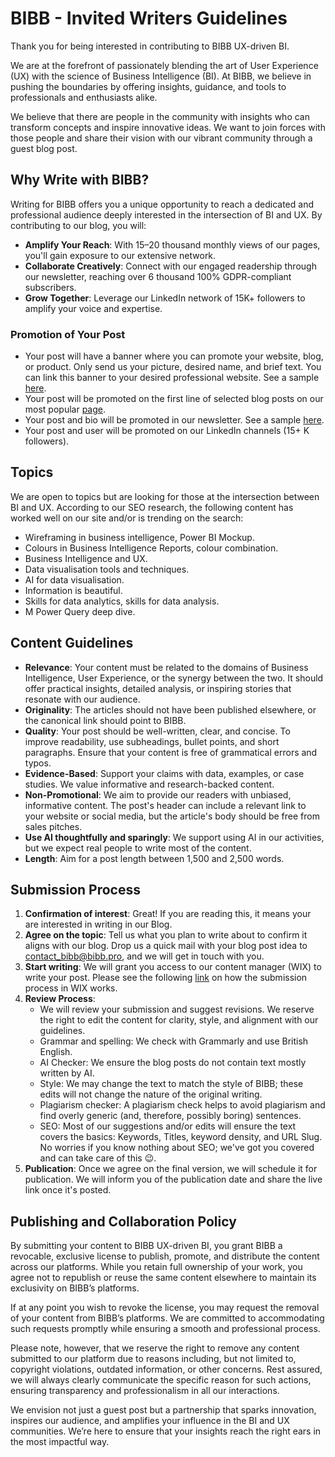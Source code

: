 # BIBB - Invited Writers Guidelines

Thank you for being interested in contributing to BIBB UX-driven BI.

We are at the forefront of passionately blending the art of User Experience (UX) with the science of Business Intelligence (BI). At BIBB, we believe in pushing the boundaries by offering insights, guidance, and tools to professionals and enthusiasts alike.

We believe that there are people in the community with insights who can transform concepts and inspire innovative ideas. We want to join forces with those people and share their vision with our vibrant community through a guest blog post.

## Why Write with BIBB?

Writing for BIBB offers you a unique opportunity to reach a dedicated and professional audience deeply interested in the intersection of BI and UX. By contributing to our blog, you will:

- **Amplify Your Reach**: With 15–20 thousand monthly views of our pages, you'll gain exposure to our extensive network.
- **Collaborate Creatively**: Connect with our engaged readership through our newsletter, reaching over 6 thousand 100% GDPR-compliant subscribers.
- **Grow Together**: Leverage our LinkedIn network of 15K+ followers to amplify your voice and expertise.

### Promotion of Your Post

- Your post will have a banner where you can promote your website, blog, or product. Only send us your picture, desired name, and brief text. You can link this banner to your desired professional website. See a sample [here](https://www.bibb.pro/post/harnessing-ai-driven-data-storytelling-to-connect-and-inspire).
- Your post will be promoted on the first line of selected blog posts on our most popular [page](https://powerbithemegenerator.bibb.pro).
- Your post and bio will be promoted in our newsletter. See a sample [here](https://www.bibb.pro/post/ux-driven-bi-insights-newsletter-archive).
- Your post and user will be promoted on our LinkedIn channels (15+ K followers).

## Topics

We are open to topics but are looking for those at the intersection between BI and UX. According to our SEO research, the following content has worked well on our site and/or is trending on the search:

- Wireframing in business intelligence, Power BI Mockup.
- Colours in Business Intelligence Reports, colour combination.
- Business Intelligence and UX.
- Data visualisation tools and techniques.
- AI for data visualisation.
- Information is beautiful.
- Skills for data analytics, skills for data analysis.
- M Power Query deep dive. 

## Content Guidelines

- **Relevance**: Your content must be related to the domains of Business Intelligence, User Experience, or the synergy between the two. It should offer practical insights, detailed analysis, or inspiring stories that resonate with our audience.
- **Originality**: The articles should not have been published elsewhere, or the canonical link should point to BIBB.
- **Quality**: Your post should be well-written, clear, and concise. To improve readability, use subheadings, bullet points, and short paragraphs. Ensure that your content is free of grammatical errors and typos.
- **Evidence-Based**: Support your claims with data, examples, or case studies. We value informative and research-backed content.
- **Non-Promotional**: We aim to provide our readers with unbiased, informative content. The post's header can include a relevant link to your website or social media, but the article's body should be free from sales pitches.
- **Use AI thoughtfully and sparingly**: We support using AI in our activities, but we expect real people to write most of the content.
- **Length**: Aim for a post length between 1,500 and 2,500 words.

## Submission Process

1. **Confirmation of interest**: Great! If you are reading this, it means your are interested in writing in our Blog.
2. **Agree on the topic**: Tell us what you plan to write about to confirm it aligns with our blog. Drop us a quick mail with your blog post idea to [contact_bibb@bibb.pro](mailto:contact_bibb@bibb.pro), and we will get in touch with you.
3. **Start writing**: We will grant you access to our content manager (WIX) to write your post. Please see the following [link](https://support.wix.com/en/article/wix-blog-moderating-blog-posts-from-your-guest-writers) on how the submission process in WIX works.
4. **Review Process**:
    - We will review your submission and suggest revisions. We reserve the right to edit the content for clarity, style, and alignment with our guidelines.
    - Grammar and spelling: We check with Grammarly and use British English.
    - AI Checker: We ensure the blog posts do not contain text mostly written by AI.
    - Style: We may change the text to match the style of BIBB; these edits will not change the nature of the original writing.
    - Plagiarism checker: A plagiarism check helps to avoid plagiarism and find overly generic (and, therefore, possibly boring) sentences.
    - SEO: Most of our suggestions and/or edits will ensure the text covers the basics: Keywords, Titles, keyword density, and URL Slug. No worries if you know nothing about SEO; we've got you covered and can take care of this 😉.
5. **Publication**: Once we agree on the final version, we will schedule it for publication. We will inform you of the publication date and share the live link once it's posted.

## Publishing and Collaboration Policy

By submitting your content to BIBB UX-driven BI, you grant BIBB a revocable, exclusive license to publish, promote, and distribute the content across our platforms. While you retain full ownership of your work, you agree not to republish or reuse the same content elsewhere to maintain its exclusivity on BIBB’s platforms.

If at any point you wish to revoke the license, you may request the removal of your content from BIBB’s platforms. We are committed to accommodating such requests promptly while ensuring a smooth and professional process.

Please note, however, that we reserve the right to remove any content submitted to our platform due to reasons including, but not limited to, copyright violations, outdated information, or other concerns. Rest assured, we will always clearly communicate the specific reason for such actions, ensuring transparency and professionalism in all our interactions.

We envision not just a guest post but a partnership that sparks innovation, inspires our audience, and amplifies your influence in the BI and UX communities. We’re here to ensure that your insights reach the right ears in the most impactful way.
